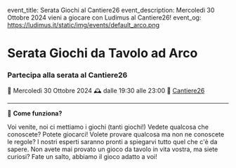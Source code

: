 event_title: Serata Giochi al Cantiere26
event_description: Mercoledì 30 Ottobre 2024 vieni a giocare con Ludimus al Cantiere26!
event_og: https://ludimus.it/static/img/events/default_arco.png

# Serata Giochi da Tavolo ad Arco

### Partecipa alla serata al Cantiere26

📅 Mercoledì 30 Ottobre 2024
🕰 dalle 19:30 alle 23:00
📍 [Cantiere26](https://g.page/Cantiere26?share)

---

🎲 **Come funziona?**

Voi venite, noi ci mettiamo i giochi (tanti giochi!)
Vedete qualcosa che conoscete? Potete giocarci!
Volete provare qualcosa ma non ne conoscete le regole? I nostri esperti saranno pronti a spiegarvi tutto quel che c'è da sapere.
Non avete mai provato un gioco da tavolo in vita vostra, ma siete curiosi? Fate un salto, abbiamo il gioco adatto a voi!